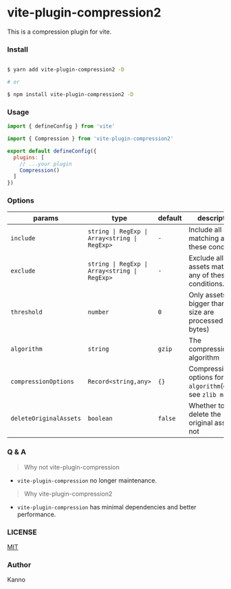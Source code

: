 # vite-plugin-compression2

This is a compression plugin for vite.

### Install

```bash

$ yarn add vite-plugin-compression2 -D

# or

$ npm install vite-plugin-compression2 -D

```

### Usage

```js
import { defineConfig } from 'vite'

import { Compression } from 'vite-plugin-compression2'

export default defineConfig({
  plugins: [
    // ...your plugin
    Compression()
  ]
})
```

### Options

| params                 | type                                          | default | description                                                    |
| ---------------------- | --------------------------------------------- | ------- | -------------------------------------------------------------- |
| `include`              | `string \| RegExp \| Array<string \| RegExp>` | `-`     | Include all assets matching any of these conditions.           |
| `exclude`              | `string \| RegExp \| Array<string \| RegExp>` | `-`     | Exclude all assets matching any of these conditions.           |
| `threshold`            | `number`                                      | `0`     | Only assets bigger than this size are processed (in bytes)     |
| `algorithm`            | `string`                                      | `gzip`  | The compression algorithm                                      |
| `compressionOptions`   | `Record<string,any>`                          | `{}`    | Compression options for `algorithm`(details see `zlib module`) |
| `deleteOriginalAssets` | `boolean`                                     | `false` | Whether to delete the original assets or not                   |

### Q & A

> Why not vite-plugin-compression

- `vite-plugin-compression` no longer maintenance.

> Why vite-plugin-compression2

- `vite-plugin-compression` has minimal dependencies and better performance.

### LICENSE

[MIT](./LICENSE)

### Author

Kanno
